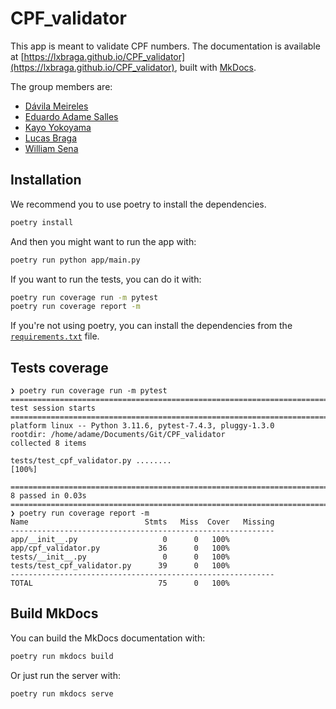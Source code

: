# CPF_validator

This app is meant to validate CPF numbers. The documentation is available at [https://lxbraga.github.io/CPF_validator](https://lxbraga.github.io/CPF_validator), built with [MkDocs](https://www.mkdocs.org/).

The group members are:

- [Dávila Meireles](https://github.com/davilameireles)
- [Eduardo Adame Salles](https://github.com/adamesalles)
- [Kayo Yokoyama](https://github.com/kayo-ko)
- [Lucas Braga](https://github.com/lxbraga)
- [William Sena](https://github.com/wllsena)

## Installation

We recommend you to use poetry to install the dependencies.

```bash
poetry install
```

And then you might want to run the app with:

```bash
poetry run python app/main.py
```

If you want to run the tests, you can do it with:

```bash
poetry run coverage run -m pytest
poetry run coverage report -m
```

If you're not using poetry, you can install the dependencies from the [`requirements.txt`](requirements.txt) file.

## Tests coverage

```
❯ poetry run coverage run -m pytest
=========================================================================== test session starts ===========================================================================
platform linux -- Python 3.11.6, pytest-7.4.3, pluggy-1.3.0
rootdir: /home/adame/Documents/Git/CPF_validator
collected 8 items                                                                                                                                                         

tests/test_cpf_validator.py ........                                                                                                                                [100%]

============================================================================ 8 passed in 0.03s ============================================================================
❯ poetry run coverage report -m
Name                          Stmts   Miss  Cover   Missing
-----------------------------------------------------------
app/__init__.py                   0      0   100%
app/cpf_validator.py             36      0   100%
tests/__init__.py                 0      0   100%
tests/test_cpf_validator.py      39      0   100%
-----------------------------------------------------------
TOTAL                            75      0   100%

```

## Build MkDocs

You can build the MkDocs documentation with:

```bash
poetry run mkdocs build
```

Or just run the server with:

```bash
poetry run mkdocs serve
```
